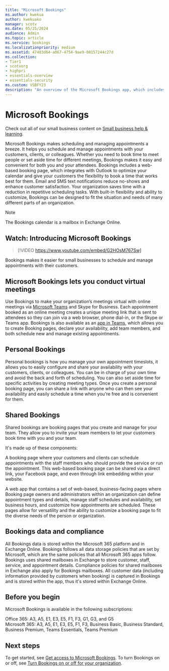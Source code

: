 ```yaml
---
title: "Microsoft Bookings"
ms.author: kwekua
author: kwekuako
manager: scotv
ms.date: 05/25/2024
audience: Admin
ms.topic: article
ms.service: bookings
ms.localizationpriority: medium
ms.assetid: 47403d64-a067-4754-9ae9-00157244c27d
ms.collection: 
- Tier1
- scotvorg
- highpri
- essentials-overview
- essentials-security
ms.custom: VSBFY23
description: "An overview of the Microsoft Bookings app, which includes a web-based booking calendar and integrates with Outlook to optimize your staff’s calendar and give your customers flexibility to book appointments."
---
```


# Microsoft Bookings

Check out all of our small business content on [Small business help & learning](https://go.microsoft.com/fwlink/?linkid=2224585).

Microsoft Bookings makes scheduling and managing appointments a breeze. It helps you schedule and manage appointments with your customers, clients, or colleagues. Whether you need to book time to meet people or set aside time for different meetings, Bookings makes it easy and convenient for both you and your attendees. Bookings includes a web-based booking page, which integrates with Outlook to optimize your calendar and give your customers the flexibility to book a time that works best for them. Email and SMS text notifications reduce no-shows and enhance customer satisfaction. Your organization saves time with a reduction in repetitive scheduling tasks. With built-in flexibility and ability to customize, Bookings can be designed to fit the situation and needs of many different parts of an organization.

> [!NOTE]
> The Bookings calendar is a mailbox in Exchange Online.

## Watch: Introducing Microsoft Bookings

> [!VIDEO https://www.youtube.com/embed/G2HOsM767Sw]

Bookings makes it easier for small businesses to schedule and manage appointments with their customers.

## Microsoft Bookings lets you conduct virtual meetings 
Use Bookings to make your organization’s meetings virtual with online meetings via [Microsoft Teams](https://support.microsoft.com/office/overview-of-the-bookings-app-in-teams-7b8569e1-0c8a-444e-b712-d9968b05110b) and Skype for Business. Each appointment booked as an online meeting creates a unique meeting link that is sent to attendees so they can join via a web browser, phone dial-in, or the Skype or Teams app. Bookings is also available as an [app in Teams](https://support.microsoft.com/office/overview-of-the-bookings-app-in-teams-7b8569e1-0c8a-444e-b712-d9968b05110b), which allows you to create Booking pages, declare your availability, add team members, and both schedule new and manage existing appointments. 

## Personal Bookings 
Personal bookings is how you manage your own appointment timeslots, it allows you to easily configure and share your availability with your customers, clients, or colleagues. You can be in charge of your own time and avoid the back and forth of scheduling. You can also set aside time for specific activities by creating meeting types. Once you create a personal booking page, you can share a link with anyone who can then see your availability and easily schedule a time when you're free and is convenient for them.

## Shared Bookings

Shared bookings are booking pages that you create and manage for your team. They allow you to invite your team members to let your customers book time with you and your team.

It's made up of these components:

A booking page where your customers and clients can schedule appointments with the staff members who should provide the service or run the appointment. This web-based booking page can be shared via a direct link, your Facebook page, and even through link embedding within your website.

A web app that contains a set of web-based, business-facing pages where Booking page owners and administrators within an organization can define appointment types and details, manage staff schedules and availability, set business hours, and customize how appointments are scheduled. These pages allow for versatility and the ability to customize a booking page to fit the diverse needs of the person or organization.

## Bookings data and compliance

All Bookings data is stored within the Microsoft 365 platform and in Exchange Online. Bookings follows all data storage policies that are set by Microsoft, which are the same policies that all Microsoft 365 apps follow. Bookings uses shared mailboxes in Exchange to store customer, staff, service, and appointment details. Compliance policies for shared mailboxes in Exchange also apply for Bookings mailboxes. All customer data (including information provided by customers when booking) is captured in Bookings and is stored within the app, thus it's stored within Exchange Online.

## Before you begin

Microsoft Bookings is available in the following subscriptions:  

Office 365: A3, A5, E1, E3, E5, F1, F3, G1, G3, and G5  
Microsoft 365: A3, A5, E1, E3, E5, F1, F3, Business Basic, Business Standard, Business Premium, Teams Essentials, Teams Premium  

## Next steps

To get started, see [Get access to Microsoft Bookings](get-access.md). To turn Bookings on or off, see [Turn Bookings on or off for your organization](turn-bookings-on-or-off.md).
